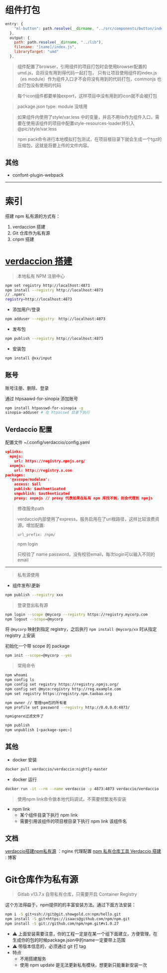 # 组件打包

```js
entry: {
    "ml-button": path.resolve(__dirname, "../src/components/button/index.js")
  },
  output: {
    path: path.resolve(__dirname, "../lib"),
    filename: "[name]/index.js",
    libraryTarget: "umd"
  },
```

> 组件配置了browser，引用组件的项目打包时会使用browser配置的umd.js，会将没有用到得代码一起打包，
> 只有让项目使用组件的index.js（es module）作为组件入口才不会将没有用到的代码打包，commonjs 也会打包没有使用的代码

> 每个icon组件都要单独export，这样项目中没有用到的icon就不会被打包

> package.json type: module 没啥用

> 如果组件内使用了style/var.less 中的变量，并且不用lib作为组件入口，需要在使用该组件的项目中配置style-resources-loader并引入 @pic/style/var.less

> npm pack命令进行本地模拟打包测试，在项目根目录下就会生成一个tgz的压缩包，这就是将要上传的文件内容。

## 其他

- confont-plugin-webpack

------------------------

# 索引

搭建 npm 私有源的方式有：

1. verdaccion 搭建
2. Git 仓库作为私有源
3. cnpm 搭建

# [verdaccion 搭建](https://verdaccio.org/zh-cn/)

> 本地私有 NPM 注册中心

```sh
npm set registry http://localhost:4873
npm install --registry http://localhost:4873
// .npmrc
registry=http://localhost:4873
```

- 添加用户/登录
```sh
npm adduser --registry  http://localhost:4873
```
- 发布包
```sh
npm publish --registry http://localhost:4873
```
- 安装包
```sh
npm install @xx/input
```


## 账号

账号注册、删除、登录

通过 htpsaawd-for-sinopia 添加账号

```sh
npm install htpasswd-for-sinopia -g
sinopia-adduser # 在 htpasswd 目录下执行
```



## Verdaccio 配置

配置文件 ~/.config/verdaccio/config.yaml

```json
uplinks:
  npmjs:
    url: https://registry.npmjs.org/
  xnpmjs:
    url: http://registry.x.com 
packages:
  '@xscope/modulea':
    access: $all
    publish: $authenticated
    unpublish: $authenticated
    proxy: xnpmjs // proxy 代表如果在私有 npm 库找不到，则会代理到 npmjs
```



> 修改服务path
>
> verdaccio内部使用了express，服务启用在了uri根路径，这样比较浪费资源。增加配置:
>
> `url_prefix: /npm/`

> npm login
>
> 只校验了 name password，没有校验email，每次login可以输入不同的email

------------------------------------------------------------------------------------------------------------------------

> 私有源使用

- 组件发布\更新

```sh
npm publish --registry xxx
```

> 登录登出私有源

```sh
npm login --scope @mycorp --registry https://registry.mycorp.com
npm logout --scope=@mycorp
```

将 `@mycorp` 映射到指定 registry，之后执行 `npm install @mycorp/xx` 时从指定 registry 上安装

初始化一个带 scope 的 package

```sh
npm init --scope=@mycorp --yes
```

> 常用命令

```sh
npm whoami
npm config ls
npm config set registry https://registry.npmjs.org/
npm config set @myco:registry http://reg.example.com
npm set registry https://registry.npm.taobao.org

npm owner // 管理npm包的所有者
npm profile set password --registry http://0.0.0.0:4873/

npmignore过滤文件了

npm publish
npm unpublish [<package-spec>]
```

## 其他

- docker 安装

```sh
docker pull verdaccio/verdaccio:nightly-master
```

- docker 运行

```sh
docker run -it --rm --name verdaccio -p 4873:4873 verdaccio/verdaccio
```

> 使用npm link命令做本地代码调试，不需要频繁发布安装

- npm link
  - 某个组件目录下执行 npm link
  - 需要引用该组件的项目根目录下执行 npm link 该组件名

## 文档

[verdaccio搭建npm私有源](https://mp.weixin.qq.com/s/qgy82KMZKS_S5tfAFY4gNg) ：nginx 代理配置
[npm 私有仓库工具 Verdaccio 搭建](https://zhaomenghuan.js.org/blog/npm-private-repository-verdaccio.html#%E7%94%A8%E6%88%B7%E7%AE%A1%E7%90%86-%E7%A7%81%E6%9C%89%E5%8C%85%E7%AE%A1%E7%90%86) : 博客

# Git仓库作为私有源

> Gitlab v13.7.x 自带私有仓库，只需要开启 Container Registry

这个方法得益于，npm提供的的丰富安装方法。通过下面方法安装：

```sh
npm i -S git+ssh://git@git.showgold.cn:npm/hello.git
npm install -S git+https://isaacs@github.com/npm/npm.git
npm install -S git://github.com/npm/npm.git#v1.0.27
```

- ⚠️ 上面安装需要注意，你的工程一定是在某一个组下面建立，方便管理，在生成你的包的时候package.json中的name一定要带上范围
- ⚠️ 带版本信息的，必须通过 git 打 tag
- 特点
  - 不用搭建服务
  - 使用 npm update 是无法更新私有模块，想更新只能重新安装一次

